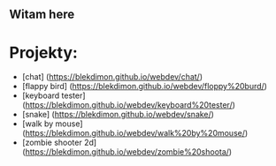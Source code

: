 ## Witam here
# Projekty:
* [chat] (https://blekdimon.github.io/webdev/chat/)
* [flappy bird] (https://blekdimon.github.io/webdev/floppy%20burd/)
* [keyboard tester] (https://blekdimon.github.io/webdev/keyboard%20tester/)
* [snake] (https://blekdimon.github.io/webdev/snake/)
* [walk by mouse] (https://blekdimon.github.io/webdev/walk%20by%20mouse/)
* [zombie shooter 2d] (https://blekdimon.github.io/webdev/zombie%20shoota/)
